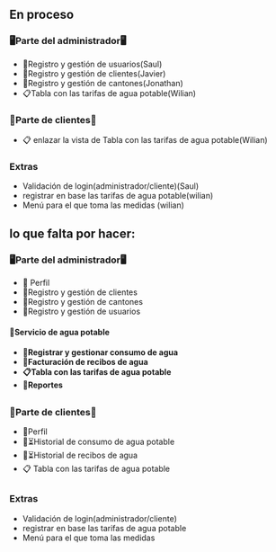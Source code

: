 ## En proceso
<h3>🖥Parte del administrador🖥</h3>

 - 👤Registro y gestión de usuarios(Saul)
 - 👥Registro y gestión de clientes(Javier)
 - 🏡Registro y gestión de cantones(Jonathan)
 - 📋Tabla con las tarifas de agua potable(Wilian)
 
 <h3> 👥Parte de clientes👥</h3>
 
 - 📋 enlazar la vista de Tabla con las tarifas de agua potable(Wilian)
 
 <h3> Extras</h3>
 
 - Validación de login(administrador/cliente)(Saul)
 - registrar en base las tarifas de agua potable(wilian)
  - Menú para el que toma las medidas (wilian)
##

## lo que falta por hacer:

<h3>🖥Parte del administrador🖥</h3>

 - 👤 Perfil
 - 👥Registro y gestión de clientes
 - 🏡Registro y gestión de cantones
 - 👤Registro y gestión de usuarios
 <h4> 🚰Servicio de agua potable<h4>
 
 - 🚿Registrar y gestionar consumo de agua
 - 📄Facturación de recibos de agua
 - 📋Tabla con las tarifas de agua potable
 - 📜Reportes
 ##
<h3> 👥Parte de clientes👥</h3>

 - 👤Perfil
 - 🚿⏳Historial de consumo de agua potable
 - 📄⏳Historial de recibos de agua
 - 📋 Tabla con las tarifas de agua potable
 
##
 <h3> Extras</h3>
 
 - Validación de login(administrador/cliente)
 - registrar en base las tarifas de agua potable
  - Menú para el que toma las medidas
